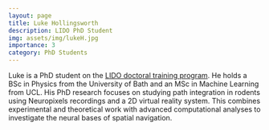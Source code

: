 ```yaml
---
layout: page
title: Luke Hollingsworth
description: LIDO PhD Student
img: assets/img/lukeH.jpg
importance: 3
category: PhD Students
---
```


Luke is a PhD student on the [LIDO doctoral training program](https://www.lido-dtp.ac.uk/). He holds a BSc in Physics from the University of Bath and an MSc in Machine Learning from UCL. His PhD research focuses on studying path integration in rodents using Neuropixels recordings and a 2D virtual reality system. This combines experimental and theoretical work with advanced computational analyses to investigate the neural bases of spatial navigation.
